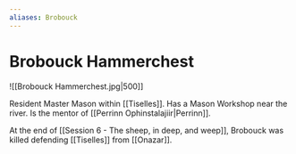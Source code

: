 ```yaml
---
aliases: Brobouck
---
```


# Brobouck Hammerchest

![[Brobouck Hammerchest.jpg|500]]

Resident Master Mason within [[Tiselles]].  Has a Mason Workshop near the river.  Is the mentor of [[Perrinn Ophinstalajiir|Perrinn]].

At the end of [[Session 6 - The sheep, in deep, and weep]], Brobouck was killed defending [[Tiselles]] from [[Onazar]].